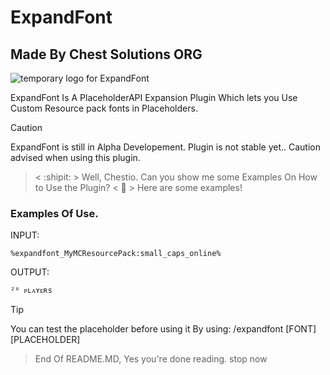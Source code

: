 # ExpandFont
## Made By Chest Solutions ORG
![temporary logo for ExpandFont](https://github.com/user-attachments/assets/e258fb0a-ae04-433a-815c-44715ca335ea)

ExpandFont Is A PlaceholderAPI Expansion Plugin Which lets you Use Custom Resource pack fonts in Placeholders.
> [!CAUTION]
> ExpandFont is still in Alpha Developement. Plugin is not stable yet.. Caution advised when using this plugin.

> < :shipit: > Well, Chestio. Can you show me some Examples On How to Use the Plugin?
> < 🤖 > Here are some examples!
### Examples Of Use.


INPUT:
```
%expandfont_MyMCResourcePack:small_caps_online%
```

OUTPUT:
```
²⁰ ᴘʟᴀʏᴇʀs
```

> [!TIP]
> You can test the placeholder before using it By using:
> /expandfont [FONT] [PLACEHOLDER]


> End Of README.MD, Yes you're done reading. stop now
